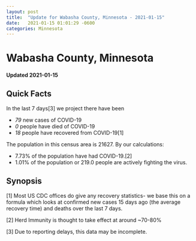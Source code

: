```yaml
---
layout: post
title:  "Update for Wabasha County, Minnesota - 2021-01-15"
date:   2021-01-15 01:01:29 -0600
categories: Minnesota
---
```


# Wabasha County, Minnesota
#### Updated 2021-01-15

## Quick Facts

In the last 7 days[3] we project there have been
- *79* new cases of COVID-19
- *0* people have died of COVID-19
- *18* people have recovered from COVID-19[1]

The population in this census area is 21627. By our calculations:
- 7.73% of the population have had COVID-19.[2]
- 1.01% of the population or 219.0 people are actively fighting the virus.

## Synopsis




[1] Most US CDC offices do give any recovery statistics- we base this on a formula which looks at confirmed new cases
15 days ago (the average recovery time) and deaths over the last 7 days.

[2] Herd Immunity is thought to take effect at around ~70-80%

[3] Due to reporting delays, this data may be incomplete.
 
    